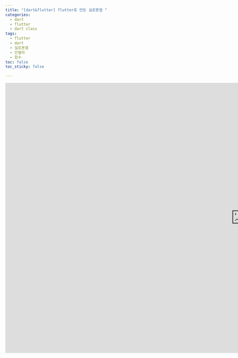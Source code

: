 ```yaml
---
title: "[dart&flutter] flutter로 만든 실로폰앱 "
categories: 
  - dart
  - flutter
  - dart class
tags: 
  - flutter
  - dart
  - 실로폰앱
  - 안젤라
  - 함수
toc: false
toc_sticky: false

---
```


<iframe width="1500" height="850" src="https://www.youtube.com/embed/OSfktEZ_twY" title="YouTube video player" frameborder="0" allow="accelerometer; autoplay; clipboard-write; encrypted-media; gyroscope; picture-in-picture" allowfullscreen></iframe>